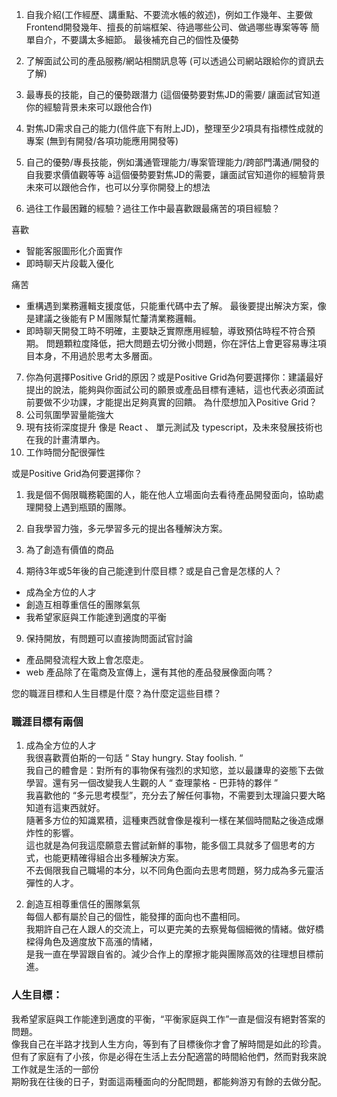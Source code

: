 1. 自我介紹(工作經歷、講重點、不要流水帳的敘述)，例如工作幾年、主要做Frontend開發幾年、擅長的前端框架、待過哪些公司、做過哪些專案等等
簡單自介，不要講太多細節。
最後補充自己的個性及優勢

2. 了解面試公司的產品服務/網站相關訊息等 (可以透過公司網站跟給你的資訊去了解)

3. 最專長的技能，自己的優勢跟潛力 (這個優勢要對焦JD的需要/ 讓面試官知道你的經驗背景未來可以跟他合作)

4. 對焦JD需求自己的能力(信件底下有附上JD)，整理至少2項具有指標性成就的專案 (無到有開發/各項功能應用開發等)

5. 自己的優勢/專長技能，例如溝通管理能力/專案管理能力/跨部門溝通/開發的自我要求價值觀等等 à這個優勢要對焦JD的需要，讓面試官知道你的經驗背景未來可以跟他合作，也可以分享你開發上的想法

6. 過往工作最困難的經驗？過往工作中最喜歡跟最痛苦的項目經驗？

喜歡
- 智能客服圖形化介面實作
- 即時聊天片段載入優化

痛苦
- 重構遇到業務邏輯支援度低，只能重代碼中去了解。 最後要提出解決方案，像是建議之後能有ＰＭ團隊幫忙釐清業務邏輯。
- 即時聊天開發工時不明確，主要缺乏實際應用經驗，導致預估時程不符合預期。 問題顆粒度降低，把大問題去切分微小問題，你在評估上會更容易專注項目本身，不用過於思考太多層面。


7. 你為何選擇Positive Grid的原因？或是Positive Grid為何要選擇你：建議最好提出的說法，能夠與你面試公司的願景或產品目標有連結，這也代表必須面試前要做不少功課，才能提出足夠真實的回饋。
為什麼想加入Positive Grid？
1. 公司氛圍學習量能強大
2. 現有技術深度提升 像是 React 、 單元測試及 typescript，及未來發展技術也在我的計畫清單內。
3. 工作時間分配很彈性

或是Positive Grid為何要選擇你？
1. 我是個不侷限職務範圍的人，能在他人立場面向去看待產品開發面向，協助處理開發上遇到瓶頸的團隊。
2. 自我學習力強，多元學習多元的提出各種解決方案。
3. 為了創造有價值的商品

8. 期待3年或5年後的自己能達到什麼目標？或是自己會是怎樣的人？
- 成為全方位的人才  
- 創造互相尊重信任的團隊氣氛  
- 我希望家庭與工作能達到適度的平衡

9. 保持開放，有問題可以直接詢問面試官討論
- 產品開發流程大致上會怎麼走。  
- web 產品除了在電商及宣傳上，還有其他的產品發展像面向嗎？  

您的職涯目標和人生目標是什麼？為什麼定這些目標？  

### 職涯目標有兩個

1. 成為全方位的人才    
我很喜歡賈伯斯的一句話 “ Stay hungry. Stay foolish. “   
我自己的體會是：對所有的事物保有強烈的求知慾，並以最謙卑的姿態下去做學習。還有另一個改變我人生觀的人 “ 查理蒙格 - 巴菲特的夥伴 ”   
我喜歡他的 “多元思考模型”，充分去了解任何事物，不需要到太理論只要大略知道有這東西就好。  
隨著多方位的知識累積，這種東西就會像是複利一樣在某個時間點之後造成爆炸性的影響。  
這也就是為何我這麼願意去嘗試新鮮的事物，能多個工具就多了個思考的方式，也能更精確得組合出多種解決方案。  
不去侷限我自己職場的本分，以不同角色面向去思考問題，努力成為多元靈活彈性的人才。

2. 創造互相尊重信任的團隊氣氛  
每個人都有屬於自己的個性，能發揮的面向也不盡相同。  
我期許自己在人跟人的交流上，可以更完美的去察覺每個細微的情緒。做好橋樑得角色及適度放下高漲的情緒，  
是我一直在學習跟自省的。減少合作上的摩擦才能與團隊高效的往理想目標前進。  

### 人生目標：   

我希望家庭與工作能達到適度的平衡，“平衡家庭與工作”一直是個沒有絕對答案的問題。  
像我自己在半路才找到人生方向，等到有了目標後你才會了解時間是如此的珍貴。  
但有了家庭有了小孩，你是必得在生活上去分配適當的時間給他們，然而對我來說工作就是生活的一部份  
期盼我在往後的日子，對面這兩種面向的分配問題，都能夠游刃有餘的去做分配。  